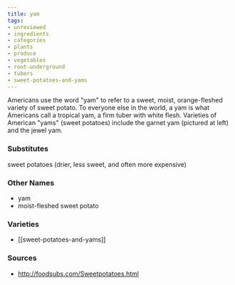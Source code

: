 ```yaml
---
title: yam
tags:
- unreviewed
- ingredients
- categories
- plants
- produce
- vegetables
- root-underground
- tubers
- sweet-potatoes-and-yams
---
```

Americans use the word "yam" to refer to a sweet, moist, orange-fleshed variety of sweet potato. To everyone else in the world, a yam is what Americans call a tropical yam, a firm tuber with white flesh. Varieties of American "yams" (sweet potatoes) include the garnet yam (pictured at left) and the jewel yam.

### Substitutes
sweet potatoes (drier, less sweet, and often more expensive)

### Other Names

* yam
* moist-fleshed sweet potato

### Varieties

* [[sweet-potatoes-and-yams]]

### Sources
* http://foodsubs.com/Sweetpotatoes.html
